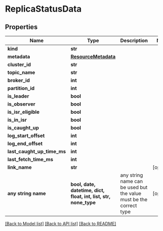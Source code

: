 # ReplicaStatusData


## Properties
Name | Type | Description | Notes
------------ | ------------- | ------------- | -------------
**kind** | **str** |  | 
**metadata** | [**ResourceMetadata**](ResourceMetadata.md) |  | 
**cluster_id** | **str** |  | 
**topic_name** | **str** |  | 
**broker_id** | **int** |  | 
**partition_id** | **int** |  | 
**is_leader** | **bool** |  | 
**is_observer** | **bool** |  | 
**is_isr_eligible** | **bool** |  | 
**is_in_isr** | **bool** |  | 
**is_caught_up** | **bool** |  | 
**log_start_offset** | **int** |  | 
**log_end_offset** | **int** |  | 
**last_caught_up_time_ms** | **int** |  | 
**last_fetch_time_ms** | **int** |  | 
**link_name** | **str** |  | [optional] 
**any string name** | **bool, date, datetime, dict, float, int, list, str, none_type** | any string name can be used but the value must be the correct type | [optional]

[[Back to Model list]](../README.md#documentation-for-models) [[Back to API list]](../README.md#documentation-for-api-endpoints) [[Back to README]](../README.md)


